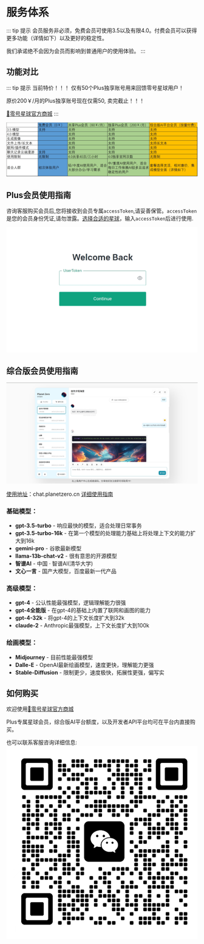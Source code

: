 # 服务体系

::: tip 提示
会员服务非必须，免费会员可使用3.5以及有限4.0。付费会员可以获得更多功能（详情如下）以及更好的稳定性。

我们承诺绝不会因为会员而影响到普通用户的使用体验。
:::

## 功能对比

::: tip 提示
当前特价！！！ 仅有50个Plus独享账号用来回馈零号星球用户！

原价200￥/月的Plus独享账号现在仅需50, 卖完截止！！！

[🛒零号星球官方商城](https://shop.planetzero.cn/)
:::

![会员体系](./pricing.png)

## Plus会员使用指南

咨询客服购买会员后,您将接收到会员专属`accessToken`,请妥善保管。`accessToken`是您的会员身份凭证,请勿泄露。[选择合适的星球](https://planetzero.cn/xq/)，输入`accessToken`后进行使用.

![会员体系](./plus_login.png)

## 综合版会员使用指南

![会员体系](./chat_page.png)

[使用地址](https://chat.planetzero.cn/)：chat.planetzero.cn
[详细使用指南](https://docs.qq.com/aio/DS1Jjc09GQVFDdEly)


### 基础模型：
- **gpt-3.5-turbo** - 响应最快的模型，适合处理日常事务
- **gpt-3.5-turbo-16k** - 在第一个模型的处理能力基础上将处理上下文的能力扩大到16k
- **gemini-pro** - 谷歌最新模型
- **llama-13b-chat-v2** - 很有意思的开源模型
- **智谱AI** - 中国 · 智谱AI(清华大学)
- **文心一言** - 国产大模型，百度最新一代产品

### 高级模型：
- **gpt-4** - 公认性能最强模型，逻辑理解能力很强
- **gpt-4全能版** - 在gpt-4的基础上内置了联网和画图的能力
- **gpt-4-32k** - 将gpt-4的上下文长度扩大到32k
- **claude-2** - Anthropic最强模型，上下文长度扩大到100k
  
### 绘画模型：
- **Midjourney** - 目前性能最强模型
- **Dalle-E** - OpenAI最新绘画模型，速度更快，理解能力更强
- **Stable-Diffusion** - 限制更少，速度极快，拓展性更强，偏写实

## 如何购买

欢迎使用[🛒零号星球官方商城](https://shop.planetzero.cn/)

Plus专属星球会员，综合版AI平台额度，以及开发者API平台均可在平台内直接购买。

也可以联系客服咨询详细信息:
![微信](./qrcode.jpg)
